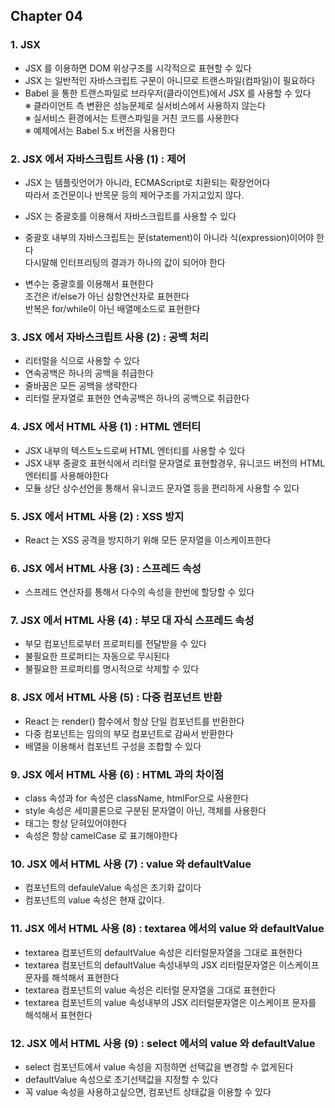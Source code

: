## Chapter 04

### 1. JSX
* JSX 를 이용하면  DOM 위상구조를 시각적으로 표현할 수 있다
* JSX 는 일반적인 자바스크립트 구문이 아니므로 트랜스파일(컴파일)이 필요하다
* Babel 을 통한 트랜스파일로 브라우저(클라이언트)에서 JSX 를 사용할 수 있다  
※ 클라이언트 측 변환은 성능문제로 실서비스에서 사용하지 않는다  
※ 실서비스 환경에서는 트랜스파일을 거친 코드를 사용한다  
※ 예제에서는 Babel 5.x 버전을 사용한다

### 2. JSX 에서 자바스크립트 사용 (1) : 제어
* JSX 는 템플릿언어가 아니라, ECMAScript로 치환되는 확장언어다  
따라서 조건문이나 반목문 등의 제어구조를 가지고있지 않다.

* JSX 는 중괄호를 이용해서 자바스크립트를 사용할 수 있다

* 중괄호 내부의 자바스크립트는 문(statement)이 아니라 식(expression)이어야 한다  
다시말해 인터프리팅의 결과가 하나의 값이 되어야 한다

* 변수는 중괄호를 이용해서 표현한다  
조건은 if/else가 아닌 삼항연산자로 표현한다  
반복은 for/while이 아닌 배열메소드로 표현한다

### 3. JSX 에서 자바스크립트 사용 (2) : 공백 처리
* 리터럴을 식으로 사용할 수 있다
* 연속공백은 하나의 공백을 취급한다
* 줄바꿈은 모든 공백을 생략한다
* 리터럴 문자열로 표현한 연속공백은 하나의 공백으로 취급한다

### 4. JSX 에서 HTML 사용 (1) : HTML 엔터티
* JSX 내부의 텍스트노드로써 HTML 엔터티를 사용할 수 있다
* JSX 내부 중괄호 표현식에서 리터럴 문자열로 표현할경우, 유니코드 버전의 HTML 엔터티를 사용해야한다
* 모듈 상단 상수선언을 통해서 유니코드 문자열 등을 편리하게 사용할 수 있다

### 5. JSX 에서 HTML 사용 (2) : XSS 방지
* React 는 XSS 공격을 방지하기 위해 모든 문자열을 이스케이프한다

### 6. JSX 에서 HTML 사용 (3) : 스프레드 속성
* 스프레드 연산자를 통해서 다수의 속성을 한번에 할당할 수 있다

### 7. JSX 에서 HTML 사용 (4) : 부모 대 자식 스프레드 속성
* 부모 컴포넌트로부터 프로퍼티를 전달받을 수 있다
* 불필요한 프로퍼티는 자동으로 무시된다
* 불필요한 프로퍼티를 명시적으로 삭제할 수 있다

### 8. JSX 에서 HTML 사용 (5) : 다중 컴포넌트 반환
* React 는 render() 함수에서 항상 단일 컴포넌트를 반환한다
* 다중 컴포넌트는 임의의 부모 컴포넌트로 감싸서 반환한다
* 배열을 이용해서 컴포넌트 구성을 조합할 수 있다

### 9. JSX 에서 HTML 사용 (6) : HTML 과의 차이점
* class 속성과 for 속성은 className, htmlFor으로 사용한다
* style 속성은 세미콜론으로 구분된 문자열이 아닌, 객체를 사용한다
* 태그는 항상 닫혀있어야한다
* 속성은 항상 camelCase 로 표기해야한다

### 10. JSX 에서 HTML 사용 (7) : value 와 defaultValue
* 컴포넌트의 defauleValue 속성은 초기화 값이다
* 컴포넌트의 value 속성은 현재 값이다.

### 11. JSX 에서 HTML 사용 (8) : textarea 에서의 value 와 defaultValue
* textarea 컴포넌트의 defaultValue 속성은 리터럴문자열을 그대로 표현한다
* textarea 컴포넌트의 defaultValue 속성내부의 JSX 리터럴문자열은 이스케이프 문자를 해석해서 표현한다
* textarea 컴포넌트의 value 속성은 리터럴 문자열을 그대로 표현한다
* textarea 컴포넌트의 value 속성내부의 JSX 리터럴문자열은 이스케이프 문자를 해석해서 표현한다

### 12. JSX 에서 HTML 사용 (9) : select 에서의 value 와 defaultValue
* select 컴포넌트에서 value 속성을 지정하면 선택값을 변경할 수 없게된다
* defaultValue 속성으로 초기선택값을 지정할 수 있다
* 꼭 value 속성을 사용하고싶으면, 컴포넌트 상태값을 이용할 수 있다
